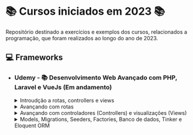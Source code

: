 # 📚 Cursos iniciados em 2023 📚

Repositório destinado a exercícios e exemplos dos cursos, relacionados a programação, que foram realizados ao longo do ano de 2023.

## **💻 Frameworks**

- ### **Udemy - 📚 Desenvolvimento Web Avançado com PHP, Laravel e VueJs (Em andamento)**

  <details>
  <summary> Introudção a rotas, controllers e views </summary>

  - [Criando o projeto](/PHP/app_super_gestao/);
  - [Super Gestão - Implementando as rotas principal, sobre nos e contato](/PHP/app_super_gestao/routes/web.php);
  - [Super Gestão - Implementando os controladores, principal, sobre-nos e contato](/PHP/app_super_gestao/routes/web.php);

  </details>

  <details>
  <summary> Avançando com rotas </summary>

  - [Enviando parâmetros](https://github.com/LuizMiguelSR/Cursos-2023/commit/0fa14cd6c1d57f378f56f28bf9fe5d34488cda6b);
  - [Parâmetros opcionais e valores padrões](https://github.com/LuizMiguelSR/Cursos-2023/commit/e2721006d05f0bf9687a775cdc4cc48eb35f2744);
  - [Tratando parâmetros de rotas com expressões regulares](https://github.com/LuizMiguelSR/Cursos-2023/commit/c3f342aeb995750d7423314bb19c43c91484ea81);
  - [Criando o Menu de Navegação](https://github.com/LuizMiguelSR/Cursos-2023/commit/5265747ab1afdbc37662b2cbe74a1f9fae298a0e);
  - [Implementando as rotas login, cliente, fornecedores e produtos](/PHP/app_super_gestao/routes/web.php);
  - [Agrupando rotas](/PHP/app_super_gestao/routes/web.php);
  - [Nomeando rotas](https://github.com/LuizMiguelSR/Cursos-2023/commit/5ee36696ae92f3ccd3203bf2e6e8f7367d4efcb9);
  - [Redirecionando rotas](/PHP/app_super_gestao/routes/web.php);
  - [Rotas de contingências](/PHP/app_super_gestao/routes/web.php);

  </details>

  <details>
  <summary> Avançando com controladores (Controllers) e visualizações (Views) </summary>

  - [Encaminhando parâmetros das rotas para o controlador](https://github.com/LuizMiguelSR/Cursos-2023/commit/d446bf4159d632ad69c066d4244b7313308a976a);
  - [Encaminhando parâmetros do controlador para visualização](https://github.com/LuizMiguelSR/Cursos-2023/commit/bdac69e269bf93eb65340b4a0a6445db21035a17);
  - [Blade: Incluindo comentários e blocos PHP puros](https://github.com/LuizMiguelSR/Estudos-Cursos_2023/commit/66b9ebc7383ad29ce2c717ae521038d1b9222ca9);
  - [Blade: @if/@else](https://github.com/LuizMiguelSR/Estudos-Cursos_2023/commit/30f4ab86a46e55f9df214455e60ac6ff6b25c43e);
  - [Blade: @unless](https://github.com/LuizMiguelSR/Estudos-Cursos_2023/commit/79a77d93522821e079732998b3b2b430f9ef92ff);
  - [Blade: @isset](https://github.com/LuizMiguelSR/Estudos-Cursos_2023/commit/23dbbfe19aaf414f838ce6fffcb05ce4e1793c17);
  - [Blade: @empty](https://github.com/LuizMiguelSR/Estudos-Cursos_2023/commit/2351b827e1b74a0b2bee9d39e1736204b0e89162);
  - [Operador Ternário](https://github.com/LuizMiguelSR/Estudos-Cursos_2023/commit/5d82b6a54061d78eb68a446f3054249f0f1d6b7d);
  - [Operador condicional de valor defult (??)](https://github.com/LuizMiguelSR/Estudos-Cursos_2023/commit/0080784405568a23ac1ff8772b120e993580b838);
  - [Blade: @switch/case](https://github.com/LuizMiguelSR/Estudos-Cursos_2023/commit/14295ed5d307534558eb144dd89ba92f846284d6);
  - [Blade: @for](https://github.com/LuizMiguelSR/Estudos-Cursos_2023/commit/91ac963165654280a1346a95a442337e5c697c10);
  - [Blade: @while](https://github.com/LuizMiguelSR/Estudos-Cursos_2023/commit/084f834facdec4cad46d354a03724db3721da52d);
  - [Blade: @foreach](https://github.com/LuizMiguelSR/Estudos-Cursos_2023/commit/fbe6e9965aca6343e1821197d9c0391c46924d9c);
  - [Blade: @forelse](https://github.com/LuizMiguelSR/Estudos-Cursos_2023/commit/f3b2681ce015b6b04ee3a19c9b80ed885c2b1744);
  - [Escapando a tag de impressão do Blade](https://github.com/LuizMiguelSR/Estudos-Cursos_2023/commit/e071e658e74ae01b4bc2c55a761aec2202ae7fd3);
  - [Blade: variável loop](https://github.com/LuizMiguelSR/Estudos-Cursos_2023/commit/a9106326e0505f48d83e9c6bb8263aa64dd85d1d);
  - [Super Gestão - Melhorando o visual](https://github.com/LuizMiguelSR/Estudos-Cursos_2023/commit/15173925067c4f6b5f944ec763d4beaeea243d51);
  - [Adicionando assets as views (helper asset)](https://github.com/LuizMiguelSR/Estudos-Cursos_2023/commit/7142d230aaf983c9ea626c8791ecff85e3adad39);
  - [Adicionando arquivos CSS externos as páginas web](https://github.com/LuizMiguelSR/Estudos-Cursos_2023/commit/d88a3fbb8f406a54d491e88e10cd60f86bf75a19);
  - [Blade: Template com @extends, @section e @yield #01](https://github.com/LuizMiguelSR/Estudos-Cursos_2023/commit/791eb2a10e12b2c71fa8ddc91a4428b95a83976e);
  - [Blade: Template com @extends, @section e @yield #02](https://github.com/LuizMiguelSR/Estudos-Cursos_2023/commit/09f89a5d8e4614d58853267b960107b048a81898);
  - [Blade: Realizando include de views @include](https://github.com/LuizMiguelSR/Estudos-Cursos_2023/commit/f0f7fec34adb0a5d7a1ab715c2efb0540dbc4583);
  - [Super Gestão - Enviando o formulário de contato](https://github.com/LuizMiguelSR/Estudos-Cursos_2023/commit/eaa9d692404d4dd7a1027b330efb71e7cba2e8f4);
  - [Enviando formulário de contato via POST](https://github.com/LuizMiguelSR/Estudos-Cursos_2023/commit/71a53937c5fca773534304c9df8441705385f030);
  - [Blade: Componentes @component](https://github.com/LuizMiguelSR/Estudos-Cursos_2023/commit/84ce204168e433576cf1e4b89af7a5dbd4a32c0a);
  - [Blade: Enviando parâmetros para componentes](https://github.com/LuizMiguelSR/Estudos-Cursos_2023/commit/3aee57ab05525b31226fa095e88481f8365f391d);
  </details>

  <details>
  <summary> Models, Migrations, Seeders, Factories, Banco de dados, Tinker e Eloquent ORM </summary>

  - [Criando o Model SiteContato](https://github.com/LuizMiguelSR/Estudos-Cursos_2023/commit/98280ac8fc4f404e96c0a0e1eae82ce4f78792bb);
  - [Implementando a migration SiteContato](https://github.com/LuizMiguelSR/Estudos-Cursos_2023/commit/eadbc6ec6d981bccbe2e5d555a18d817b2dd8e96);
  - [Migration - Criando e executando a migration fornecedores](https://github.com/LuizMiguelSR/Estudos-Cursos_2023/commit/27122f976f005b072df7054067283e464a4b9861);
  - [Migration - Adicionando campos a uma tabela](https://github.com/LuizMiguelSR/Estudos-Cursos_2023/commit/0392e53eb8a3230a393738ef5461988873caf447);
  - [Migration - Método up e down](https://github.com/LuizMiguelSR/Estudos-Cursos_2023/commit/4c95993d269c34e9f9aa3c93f5d9452ef782580a);
  - [Migration - Modificadores Nullable e Default](https://github.com/LuizMiguelSR/Estudos-Cursos_2023/commit/6cdb73fc7a439e5bea75bfad56ae080a11cd2be6);
  - [Migration - Adicionando chaves estrangeiras (Relacionamento um para um)](https://github.com/LuizMiguelSR/Estudos-Cursos_2023/commit/2a86bde623f3ce2c84f940bd4e4f3239f0c86467);
  - [Migration - Adicionando chaves estrangeiras (Relacionamento um para muitos)](https://github.com/LuizMiguelSR/Estudos-Cursos_2023/commit/0fe945cfa25f5b213ee2e8159c709290931870c8);
  - [Migration - Adicionando chaves estrangeiras (Relacionamento muitos para muitos)](https://github.com/LuizMiguelSR/Estudos-Cursos_2023/commit/60ae2084859e78f7c33ee2f9c26205c83f35b002);
  - [Migration - Modificador After](https://github.com/LuizMiguelSR/Estudos-Cursos_2023/commit/25e8a3d42b3910298b83eca1d62f5ea5ac88a7fe);
  - [Eloquent - ajustando o nome da tabela no Model para um correto ORM](https://github.com/LuizMiguelSR/Estudos-Cursos_2023/commit/9a946e7d56dd80e8a6239385bb9f0cfe2e296c0d);
  - [Eloquent - inserindo registros com create e fillable](https://github.com/LuizMiguelSR/Estudos-Cursos_2023/commit/cf53c58c6f12f3a24b7d10fff56b6fbd5b51b8fa);
  - [Eloquent - deletando registros com sofDelete](https://github.com/LuizMiguelSR/Estudos-Cursos_2023/commit/fed87585e4b62f7d143aff48e8e7ac4736337476);
  - [Seeders #01](https://github.com/LuizMiguelSR/Estudos-Cursos_2023/commit/5fa30855a12fc3c42fbaa578f666ab1a312837bf);
  </details>
